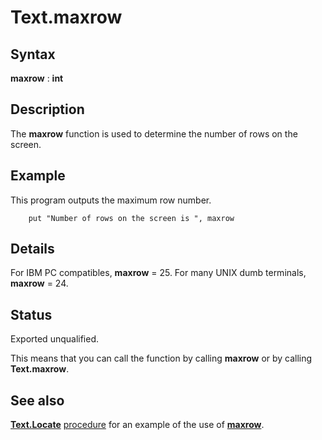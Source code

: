 
# Text.maxrow

## Syntax
**maxrow** : **int**

## Description
The **maxrow** function is used to determine the number of rows on the screen.


## Example
This program outputs the maximum row number.

        put "Number of rows on the screen is ", maxrow
## Details
For IBM PC compatibles, **maxrow** = 25. For many UNIX dumb terminals, **maxrow** = 24. 


## Status
Exported unqualified.

This means that you can call the function by calling **maxrow** or by calling **Text.maxrow**.


## See also
**[Text.Locate](text_locate.html)** [procedure](procedure.html) for an example of the use of **[maxrow](maxrow.html)**.

